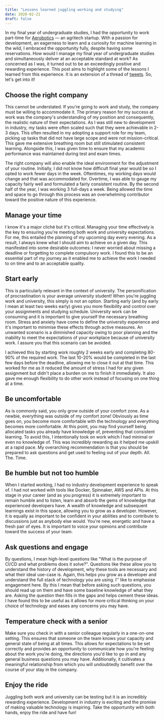 ```yaml
---
title: "Lessons learned juggling working and studying"
date: 2020-02-21
draft: false
---
```


In my final year of undergraduate studies, I had the opportunity to work part-time for [Aerobotics](https://aerobotics.com/) ― an agritech startup. With a passion for development, an eagerness to learn and a curiosity for machine learning in the wild, I embraced the opportunity fully, despite having some reservations. How would I manage my final year of undergraduate studies and simultaneously deliver at an acceptable standard at work? As concerned as I was, it turned out to be an exceedingly positive and rewarding experience. This post aims to highlight some of the lessons I learned from this experience. It is an extension of a thread of [tweets](https://twitter.com/senyo_simpson/status/1158140495484325892). So, let's get into it!

## Choose the right company

This cannot be understated. If you're going to work and study, the company must be willing to accommodate it. The primary reason for my success at work was the company's understanding of my position and consequently, the realistic nature of their expectations. As I was still new to development in industry, my tasks were often scaled such that they were achievable in 2-3 days. This often resulted in my adopting a support role for my team, picking up tasks that did not have large scope and were not mission-critical. This gave me extensive breathing room but still stimulated consistent learning. Alongside this, I was given time to ensure that my academic performance was maintained during test and exam times.

The right company will also enable the ideal environment for the adjustment of your routine. Initially, I did not know how difficult final year would be so I opted to work fewer days in the week. Oftentimes, my working days would change and that was accommodated for. Overtime, I was able to gauge my capacity fairly well and formulated a fairly consistent routine. By the second half of the year, I was working 3 full-days a week. Being allowed the time and space to go through this process was an overwhelming contributor toward the positive nature of this experience.

## Manage your time

I know it's a major cliché but it's critical. Managing your time effectively is the key to ensuring you're meeting both work and university expectations. For me, this entailed the planning of my upcoming day every evening. As a result, I always knew what I should aim to achieve on a given day. This manifested into some desirable outcomes: I never worried about missing a deadline or forgetting to complete compulsory work. I found this to be an essential part of my journey as it enabled me to achieve the work I needed to on time and to an acceptable quality.

## Start early

This is particularly relevant in the context of university. The personification of procrastination  is your average university student! When you're juggling work and university, this simply is not an option. Starting early (and by early I mean at least two weeks early) gives you more flexibility and control over your assignments and studying schedule. University work can be consuming and it is important to give yourself the necessary breathing room. Stress and anxiety have come to define the university experience and it's important to minimise these effects through active measures. An unwanted scenario is a diminished capacity owing to poor planning and the inability to meet the expectations of your workplace because of university work. I assure you that this scenario can be avoided. 

I achieved this by starting work roughly 2 weeks early and completing 80-90% of the required work. The last 10-20% would be completed in the last few days before the deadline, allowing me to close it out at that time. This worked for me as it reduced the amount of stress I had for any given assignment but didn't place a burden on me to finish it immediately. It also gave me enough flexibility to do other work instead of focusing on one thing at a time.

## Be uncomfortable

As is commonly said, you only grow outside of your comfort zone. As a newbie, everything was outside of my comfort zone! Obviously as time goes on, you become more comfortable with the technology and everything becomes more comfortable. At this point, you may find yourself being allocated tasks you already have knowledge of, preventing that consistent learning. To avoid this, I intentionally took on work which I had minimal or even no knowledge of. This was incredibly rewarding as it helped me upskill at a rapid pace. My overarching recommendation is that you should be prepared to ask questions and get used to feeling out of your depth. All. The. Time.

## Be humble but not too humble

When I started working, I had no industry development experience to speak of. I had not worked with tools like Docker, Spinnaker, AWS and APIs. At this stage in your career (and as you progress) it is extremely important to remain humble and to listen, learn and absorb the gems of knowledge that experienced developers have. A wealth of knowledge and subsequent learnings exist in this space, allowing you to grow as a developer. However, it is equally as important to be confident in your abilities and to contribute to discussions just as anybody else would. You're new, energetic and have a fresh pair of eyes. It is important to voice your opinions and contribute toward the success of your team.

## Ask questions and engage

By questions, I mean high-level questions like "What is the purpose of CI/CD and what problems does it solve?". Questions like these allow you to understand the history of development, why these tools are necessary and what their ideal use-case is. Again, this helps you grow as a developer and understand the full stack of technology you are using. I'’ like to emphasise engagement here. By this I mean that before asking such questions, you should read up on them and have some baseline knowledge of what they are. Asking the question then fills in the gaps and helps cement these ideas. I have found this to be useful as it allows for more critical thinking on your choice of technology and eases any concerns you may have.

## Temperature check with a senior

Make sure you check in with a senior colleague regularly in a one-on-one setting. This ensures that someone on the team knows your capacity and general state of being at all times. This allows for expectations to be set correctly and provides an opportunity to communicate how you're feeling about the work you're doing, the directions you'd like to go in and any general business questions you may have. Additionally, it cultivates a meaningful relationship from which you will undoubtedly benefit over the course of your stay in the company.

## Enjoy the ride

Juggling both work and university can be testing but it is an incredibly rewarding experience. Development in industry is exciting and the promise of making valuable technology is inspiring. Take the opportunity with both hands, enjoy the ride and have fun!

